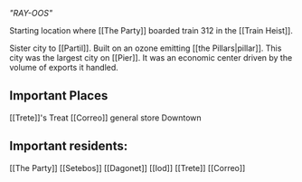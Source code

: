 *"RAY-OOS"*

Starting location where [[The Party]] boarded train 312 in the [[Train Heist]]. 

Sister city to [[Partil]]. Built on an ozone emitting [[the Pillars|pillar]]. This city was the largest city on [[Pier]]. It was an economic center driven by the volume of exports it handled. 

## Important Places

[[Trete]]'s Treat
[[Correo]] general store
Downtown

## Important residents:

[[The Party]]
[[Setebos]]
[[Dagonet]]
[[Iod]]
[[Trete]]
[[Correo]]

